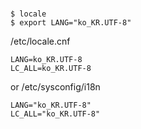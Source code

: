 
### 

```
$ locale
$ export LANG="ko_KR.UTF-8"
```

/etc/locale.cnf
```
LANG=ko_KR.UTF-8
LC_ALL=ko_KR.UTF-8
```

or /etc/sysconfig/i18n
```
LANG="ko_KR.UTF-8"
LC_ALL="ko_KR.UTF-8"
```

